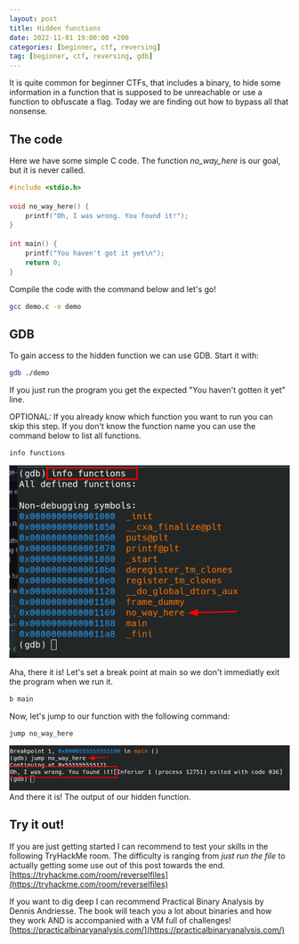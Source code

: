 ```yaml
---
layout: post
title: Hidden functions
date: 2022-11-01 19:00:00 +200
categories: [beginner, ctf, reversing]
tag: [beginner, ctf, reversing, gdb]
---
```


It is quite common for beginner CTFs, that includes a binary, to hide some information in a function that is supposed to be unreachable or use a function to obfuscate a flag. Today we are finding out how to bypass all that nonsense. 

## The code
Here we have some simple C code. The function *no_way_here* is our goal, but it is never called.

``` c
#include <stdio.h>

void no_way_here() {
	printf("Oh, I was wrong. You found it!");
}

int main() {
	printf("You haven't got it yet\n");
	return 0;
}
```

Compile the code with the command below and let's go!
``` bash
gcc demo.c -o demo
```

## GDB
To gain access to the hidden function we can use GDB. Start it with:
``` bash
gdb ./demo
```

If you just run the program you get the expected "You haven't gotten it yet" line. 


OPTIONAL: If you already know which function you want to run you can skip this step. If you don't know the function name you can use the command below to list all functions.
``` bash
info functions
```
![](/assets/images/2022-11-02/gdb_info_functions.png)

Aha, there it is! Let's set a break point at main so we don't immediatly exit the program when we run it.
``` bash
b main
```

Now, let's jump to our function with the following command:
``` bash
jump no_way_here
```

![](/assets/images/2022-11-02/jump_result.png)
And there it is! The output of our hidden function.

## Try it out!
If you are just getting started I can recommend to test your skills in the following TryHackMe room. The difficulty is ranging from *just run the file* to actually getting some use out of this post towards the end. <br>
[https://tryhackme.com/room/reverselfiles](https://tryhackme.com/room/reverselfiles)

If you want to dig deep I can recommend Practical Binary Analysis by Dennis Andriesse. The book will teach you a lot about binaries and how they work AND is accompanied with a VM full of challenges!<br>
[https://practicalbinaryanalysis.com/](https://practicalbinaryanalysis.com/)